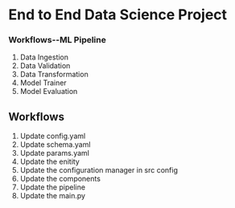 # End to End Data Science Project

### Workflows--ML Pipeline

1. Data Ingestion
2. Data Validation
3. Data Transformation
4. Model Trainer 
5. Model Evaluation

## Workflows

1. Update config.yaml
2. Update schema.yaml
3. Update params.yaml
4. Update the enitity
5. Update the configuration manager in src config
6. Update the components
7. Update the pipeline
8. Update the main.py